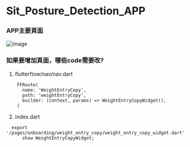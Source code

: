 # Sit_Posture_Detection_APP
### APP主要頁面
![image](https://github.com/Wilbur0912/Sit_Posture_Detection_APP/assets/89004015/a9f29dc2-06c0-414e-8ea2-cf4db72d7079)

### 如果要增加頁面，哪些code需要改?

1. flutterflow/nav/nav.dart

```
    FFRoute(
      name: 'WeightEntryCopy',
      path: 'weightEntryCopy',
      builder: (context, params) => WeightEntryCopyWidget(),
    )
```

2. index.dart
```
  export '/pages/onboarding/weight_entry_copy/weight_entry_copy_widget.dart'
      show WeightEntryCopyWidget;
```
